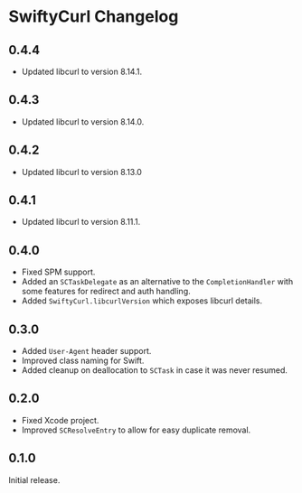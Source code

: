 # SwiftyCurl Changelog

## 0.4.4

- Updated libcurl to version 8.14.1.

## 0.4.3

- Updated libcurl to version 8.14.0.

## 0.4.2

- Updated libcurl to version 8.13.0

## 0.4.1

- Updated libcurl to version 8.11.1.

## 0.4.0

- Fixed SPM support.
- Added an `SCTaskDelegate` as an alternative to the `CompletionHandler` 
  with some features for redirect and auth handling.
- Added `SwiftyCurl.libcurlVersion` which exposes libcurl details.

## 0.3.0

- Added `User-Agent` header support.
- Improved class naming for Swift.
- Added cleanup on deallocation to `SCTask` in case it was never resumed.

## 0.2.0

- Fixed Xcode project.
- Improved `SCResolveEntry` to allow for easy duplicate removal.


## 0.1.0

Initial release.
